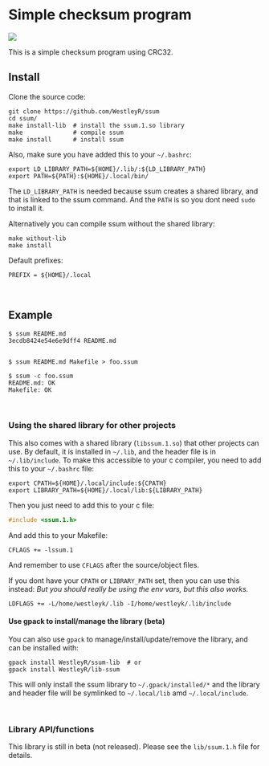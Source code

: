 # Simple checksum program

![](https://github.com/WestleyR/ssum/workflows/ssum%20CI/badge.svg)

This is a simple checksum program using CRC32.

## Install

Clone the source code:

```
git clone https://github.com/WestleyR/ssum
cd ssum/
make install-lib  # install the ssum.1.so library
make              # compile ssum
make install      # install ssum
```

Also, make sure you have added this to your `~/.bashrc`:

```
export LD_LIBRARY_PATH=${HOME}/.lib/:${LD_LIBRARY_PATH}
export PATH=${PATH}:${HOME}/.local/bin/
```

The `LD_LIBRARY_PATH` is needed because ssum creates a shared library, and that
is linked to the ssum command. And the `PATH` is so you dont need `sudo` to
install it.

Alternatively you can compile ssum without the shared library:

```
make without-lib
make install
```

Default prefixes:

```
PREFIX = ${HOME}/.local
```

<br>

## Example

```
$ ssum README.md
3ecdb8424e54e6e9dff4 README.md


$ ssum README.md Makefile > foo.ssum

$ ssum -c foo.ssum
README.md: OK
Makefile: OK
```

<br>

### Using the shared library for other projects

This also comes with a shared library (`libssum.1.so`) that other projects can
use. By default, it is installed in `~/.lib`, and the header file is in `~/.lib/include`.
To make this accessible to your c compiler, you need to add this to your `~/.bashrc` file:

```
export CPATH=${HOME}/.local/include:${CPATH}
export LIBRARY_PATH=${HOME}/.local/lib:${LIBRARY_PATH}
```

Then you just need to add this to your c file:

```c
#include <ssum.1.h>
```

And add this to your Makefile:

```
CFLAGS += -lssum.1
```

And remember to use `CFLAGS` after the source/object files.

If you dont have your `CPATH` or `LIBRARY_PATH` set, then you can use this instead:
_But you should really be using the env vars, but this also works._

```
LDFLAGS += -L/home/westleyk/.lib -I/home/westleyk/.lib/include
```

#### Use gpack to install/manage the library (beta)

You can also use `gpack` to manage/install/update/remove the library, and
can be installed with:

```
gpack install WestleyR/ssum-lib  # or
gpack install WestleyR/lib-ssum
```

This will only install the ssum library to `~/.gpack/installed/*` and the
library and header file will be symlinked to `~/.local/lib` amd `~/.local/include`.

<br>

### Library API/functions

This library is still in beta (not released). Please see the
`lib/ssum.1.h` file for details.

<br>
